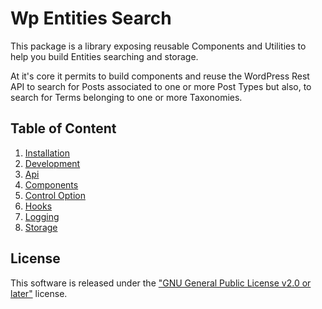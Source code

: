 # Wp Entities Search

This package is a library exposing reusable Components and Utilities to help you build Entities searching and storage.

At it's core it permits to build components and reuse the WordPress Rest API to search for Posts associated to one or
more Post Types but also, to search for Terms belonging to one or more Taxonomies.

## Table of Content

1. [Installation](./installation.md)
2. [Development](./development.md)
3. [Api](./api.md)
4. [Components](./components.md)
5. [Control Option](./control-option.md)
6. [Hooks](./hooks.md)
7. [Logging](./logging.md)
8. [Storage](./storage.md)

## License

This software is released under the ["GNU General Public License v2.0 or later"](./LICENSE) license.

